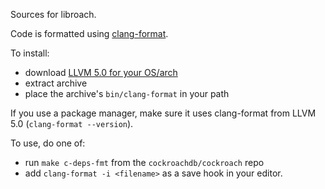Sources for libroach.

Code is formatted using [clang-format](https://clang.llvm.org/docs/ClangFormat.html).

To install:
* download [LLVM  5.0 for your OS/arch](http://releases.llvm.org/download.html#5.0.0)
* extract archive
* place the archive's `bin/clang-format` in your path

If you use a package manager, make sure it uses clang-format from LLVM 5.0 (`clang-format --version`).

To use, do one of:
* run `make c-deps-fmt` from the `cockroachdb/cockroach` repo
* add `clang-format -i <filename>` as a save hook in your editor.
